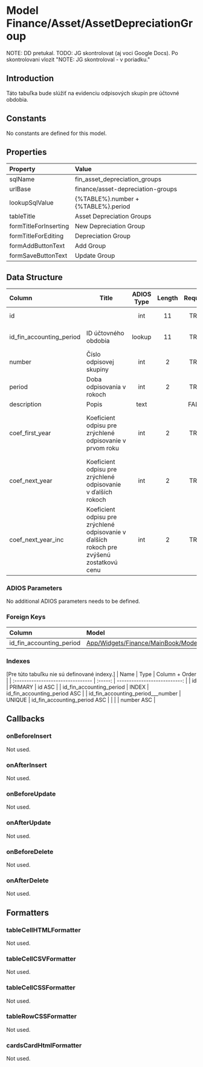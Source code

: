# Model Finance/Asset/AssetDepreciationGroup

NOTE: DD pretukal.
TODO: JG skontrolovat (aj voci Google Docs). Po skontrolovani vlozit "NOTE: JG skontroloval - v poriadku."

## Introduction

Táto tabuľka bude slúžiť na evidenciu odpisových skupín pre účtovné obdobia. 

## Constants

No constants are defined for this model.

## Properties

| Property              | Value                               |
| :-------------------- | :---------------------------------- |
| sqlName               | fin_asset_depreciation_groups       |
| urlBase               | finance/asset-depreciation-groups   |
| lookupSqlValue        | {%TABLE%}.number + {%TABLE%}.period |
| tableTitle            | Asset Depreciation Groups           |
| formTitleForInserting | New Depreciation Group              |
| formTitleForEditing   | Depreciation Group                  |
| formAddButtonText     | Add Group                           |
| formSaveButtonText    | Update Group                        |

## Data Structure

| Column                   | Title                                                                                    | ADIOS Type | Length | Required | Notes                                                                                     |
| :----------------------- | ---------------------------------------------------------------------------------------- | :--------: | :----: | :------: | :---------------------------------------------------------------------------------------- |
| id                       |                                                                                          |    int     |   11   |   TRUE   | Jedinečné ID záznamu                                                                      |
| id_fin_accounting_period | ID účtovného obdobia                                                                     |   lookup   |   11   |   TRUE   | ID účtovného obdobia                                                                      |
| number                   | Číslo odpisovej skupiny                                                                  |    int     |   2    |   TRUE   | Číslo odpisovej skupiny                                                                   |
| period                   | Doba odpisovania v rokoch                                                                |    int     |   2    |   TRUE   | Doba odpisovania v rokoch                                                                 |
| description              | Popis                                                                                    |    text    |        |  FALSE   | Popis                                                                                     |
| coef_first_year          | Koeficient odpisu pre zrýchlené odpisovanie v prvom roku                                 |    int     |   2    |   TRUE   | Koeficient odpisu pre zrýchlené odpisovanie  v prvom roku                                 |
| coef_next_year           | Koeficient odpisu pre zrýchlené odpisovanie  v ďalších rokoch                            |    int     |   2    |   TRUE   | Koeficient odpisu pre zrýchlené odpisovanie  v ďalších rokoch                             |
| coef_next_year_inc       | Koeficient odpisu pre zrýchlené odpisovanie v ďalších rokoch pre zvýšenú zostatkovú cenu |    int     |   2    |   TRUE   | Koeficient odpisu pre zrýchlené odpisovanie  v ďalších rokoch pre zvýšenú zostatkovú cenu |

### ADIOS Parameters

No additional ADIOS parameters needs to be defined.

### Foreign Keys

| Column                   | Model                                                                                                        | Relation | OnUpdate | OnDelete |
| :----------------------- | :----------------------------------------------------------------------------------------------------------- | :------: | -------- | -------- |
| id_fin_accounting_period | [App/Widgets/Finance/MainBook/Models/AccountingPeriod](../../../Finance/MainBook/Models/AccountingPeriod.md) |   1:N    | Cascade  | Cascade  |

### Indexes
[Pre túto tabuľku nie sú definované indexy.]
| Name                              |  Type   |               Column + Order |
| :-------------------------------- | :-----: | ---------------------------: |
| id                                | PRIMARY |                       id ASC |
| id_fin_accounting_period          |  INDEX  | id_fin_accounting_period ASC |
| id_fin_accounting_period___number | UNIQUE  | id_fin_accounting_period ASC |
|                                   |         |                   number ASC |

## Callbacks

### onBeforeInsert
Not used.

### onAfterInsert
Not used.

### onBeforeUpdate
Not used.

### onAfterUpdate
Not used.

### onBeforeDelete
Not used.

### onAfterDelete
Not used.

## Formatters

### tableCellHTMLFormatter
Not used.

### tableCellCSVFormatter
Not used.

### tableCellCSSFormatter
Not used.

### tableRowCSSFormatter
Not used.

### cardsCardHtmlFormatter
Not used.
